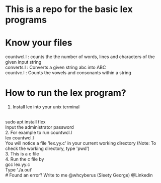 # This is a repo for the basic lex programs
# Know your files
countwcl.l : 
counts the the number of words, lines and characters of the given input string
</br>
converts.l :
Converts a given string abc into ABC </br>
countvc.l : 
Counts the vowels and consonants within a string </br>
# How to run the lex program?
1. Install lex into your unix terminal
<br>
sudo apt install flex
<br>
Input the administrator password
<br>
2. For example to run countwcl.l
<br>
lex countwcl.l <br>
You will notice a file 'lex.yy.c' in your current working directory (Note: To check the working directory, type 'pwd') <br>
3. This is a c file<br>
4. Run the c file by 
<br>
gcc lex.yy.c
<br>
Type './a.out'
</br>
# Found an error?
Write to me @whcyberus (Sleety George) @Linkedin
